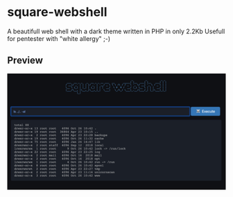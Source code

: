 # square-webshell
A beautifull web shell with a dark theme written in PHP in only 2.2Kb
Usefull for pentester with "white allergy" ;-)

## Preview
![found-not-encrypted](https://github.com/MrSaighnal/square-webshell/blob/master/preview.jpg "square-webshell")







